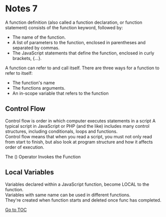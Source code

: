 # Notes 7

A function definition (also called a function declaration, or function statement) consists of the function keyword, followed by:  

- The name of the function.  
- A list of parameters to the function, enclosed in parentheses and separated by commas.  
- The JavaScript statements that define the function, enclosed in curly brackets, {...}.  

A function can refer to and call itself. There are three ways for a function to refer to itself:  

- The function's name  
- The functions arguments.  
- An in-scope variable that refers to the function  

## Control Flow  

Control flow is order in which computer executes statements in a script
A typical script in JavaScript or PHP (and the like) includes many control structures, including conditionals, loops and functions.  
Control flow means that when you read a script, you must not only read from
start to finish, but also look at program structure and how it affects order of execution.  

The () Operator Invokes the Function  

## Local Variables  

Variables declared within a JavaScript function, become LOCAL to the function.  
Variables with same name can be used in different functions.  
They're created when function starts and deleted once func has completed.  

[Go to TOC](https://catdude2000.github.io/reading-notes/)
